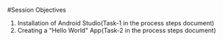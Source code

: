 #Session Objectives
1. Installation of Android Studio(Task-1 in the process steps document)
2. Creating a "Hello World" App(Task-2 in the process steps document)
